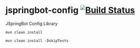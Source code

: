 jspringbot-config [![Build Status](https://travis-ci.org/jspringbot/jspringbot-config.svg?branch=master)](https://travis-ci.org/jspringbot/jspringbot-config)
====
JSpringBot Config Library

`mvn clean install`

`mvn clean install -DskipTests`
